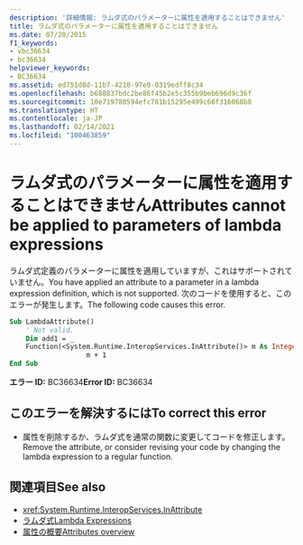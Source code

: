 ```yaml
---
description: '詳細情報: ラムダ式のパラメーターに属性を適用することはできません'
title: ラムダ式のパラメーターに属性を適用することはできません
ms.date: 07/20/2015
f1_keywords:
- vbc36634
- bc36634
helpviewer_keywords:
- BC36634
ms.assetid: ed751d8d-11b7-4210-97e0-0319edff8c34
ms.openlocfilehash: b688837bdc2be86f45b2e5c355b9beb696d9c36f
ms.sourcegitcommit: 10e719780594efc781b15295e499c66f316068b8
ms.translationtype: HT
ms.contentlocale: ja-JP
ms.lasthandoff: 02/14/2021
ms.locfileid: "100463859"
---
```

# <a name="attributes-cannot-be-applied-to-parameters-of-lambda-expressions"></a><span data-ttu-id="6f6da-103">ラムダ式のパラメーターに属性を適用することはできません</span><span class="sxs-lookup"><span data-stu-id="6f6da-103">Attributes cannot be applied to parameters of lambda expressions</span></span>

<span data-ttu-id="6f6da-104">ラムダ式定義のパラメーターに属性を適用していますが、これはサポートされていません。</span><span class="sxs-lookup"><span data-stu-id="6f6da-104">You have applied an attribute to a parameter in a lambda expression definition, which is not supported.</span></span> <span data-ttu-id="6f6da-105">次のコードを使用すると、このエラーが発生します。</span><span class="sxs-lookup"><span data-stu-id="6f6da-105">The following code causes this error.</span></span>  
  
```vb  
Sub LambdaAttribute()  
    ' Not valid.  
    Dim add1 = _  
    Function(<System.Runtime.InteropServices.InAttribute()> m As Integer) _  
                   m + 1  
End Sub  
```  
  
 <span data-ttu-id="6f6da-106">**エラー ID:** BC36634</span><span class="sxs-lookup"><span data-stu-id="6f6da-106">**Error ID:** BC36634</span></span>  
  
## <a name="to-correct-this-error"></a><span data-ttu-id="6f6da-107">このエラーを解決するには</span><span class="sxs-lookup"><span data-stu-id="6f6da-107">To correct this error</span></span>  
  
- <span data-ttu-id="6f6da-108">属性を削除するか、ラムダ式を通常の関数に変更してコードを修正します。</span><span class="sxs-lookup"><span data-stu-id="6f6da-108">Remove the attribute, or consider revising your code by changing the lambda expression to a regular function.</span></span>  
  
## <a name="see-also"></a><span data-ttu-id="6f6da-109">関連項目</span><span class="sxs-lookup"><span data-stu-id="6f6da-109">See also</span></span>

- <xref:System.Runtime.InteropServices.InAttribute>
- [<span data-ttu-id="6f6da-110">ラムダ式</span><span class="sxs-lookup"><span data-stu-id="6f6da-110">Lambda Expressions</span></span>](../programming-guide/language-features/procedures/lambda-expressions.md)
- [<span data-ttu-id="6f6da-111">属性の概要</span><span class="sxs-lookup"><span data-stu-id="6f6da-111">Attributes overview</span></span>](../programming-guide/concepts/attributes/index.md)
